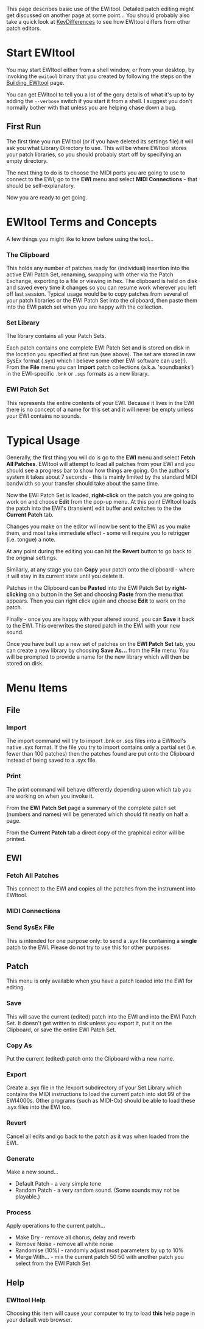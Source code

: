 This page describes basic use of the EWItool.  Detailed patch editing might get discussed on another page at some point...  You should probably also take a quick look at [KeyDifferences](KeyDifferences.md) to see how EWItool differs from other patch editors.


# Start EWItool #

You may start EWItool either from a shell window, or from your desktop, by invoking the `ewitool` binary that you created by following the steps on the [Building\_EWItool](Building_EWItool.md) page.

You can get EWItool to tell you a lot of the gory details of what it's up to by adding the `--verbose` switch if you start it from a shell.  I suggest you don't normally bother with that unless you are helping chase down a bug.

## First Run ##

The first time you run EWItool (or if you have deleted its settings file) it will ask you what Library Directory to use.  This will be where EWItool stores your patch libraries, so you should probably start off by specifying an empty directory.

The next thing to do is to choose the MIDI ports you are going to use to connect to the EWI;     go to the **EWI** menu and select **MIDI Connections** - that should be self-explanatory.

Now you are ready to get going.

# EWItool Terms and Concepts #

A few things you might like to know before using the tool...

### The Clipboard ###

This holds any number of patches ready for (individual) insertion into the active EWI Patch Set, renaming, swapping with other via the Patch Exchange, exporting to a file or viewing in hex.  The clipboard is held on disk and saved every time it changes so you can resume work wherever you left off last session.  Typical usage would be to copy patches from several of your patch libraries or the EWI Patch Set into the clipboard, then paste them into the EWI patch set when you are happy with the collection.

### Set Library ###

The library contains all your Patch Sets.

Each patch contains one complete EWI Patch Set and is stored on disk in the location you specified at first run (see above).  The set are stored in raw SysEx format (.syx) which I believe some other EWI software can use(!).  From the **File** menu you can **Import** patch collections (a.k.a. 'soundbanks') in the EWI-specific `.bnk` or `.sqs` formats as a new library.

### EWI Patch Set ###

This represents the entire contents of your EWI.  Because it lives in the EWI there is no concept of a name for this set and it will never be empty unless your EWI contains no sounds.

# Typical Usage #

Generally, the first thing you will do is go to the **EWI** menu and select **Fetch All Patches**.  EWItool will attempt to load all patches from your EWI and you should see a progress bar to show how things are going.  On the author's system it takes about 7 seconds - this is mainly limited by the standard MIDI bandwidth so your transfer should take about the same time.

Now the EWI Patch Set is loaded, **right-click** on the patch you are going to work on and choose **Edit** from the pop-up menu.  At this point EWItool loads the patch into the EWI's (transient) edit buffer and switches to the the **Current Patch** tab.

Changes you make on the editor will now be sent to the EWI as you make them, and most take immediate effect - some will require you to retrigger (i.e. tongue) a note.

At any point during the editing you can hit the **Revert** button to go back to the original settings.

Similarly, at any stage you can **Copy** your patch onto the clipboard - where it will stay in its current state until you delete it.

Patches in the Clipboard can be **Pasted** into the EWI Patch Set by **right-clicking** on a button in the Set and choosing **Paste** from the menu that appears.  Then you can right click again and choose **Edit** to work on the patch.

Finally - once you are happy with your altered sound, you can **Save** it back to the EWI.  This overwrites the stored patch in the EWI with your new sound.

Once you have built up a new set of patches on the **EWI Patch Set** tab, you can create a new library by choosing **Save As...** from the **File** menu.  You will be prompted to provide a name for the new library which will then be stored on disk.

# Menu Items #
## File ##
### Import ###
The import command will try to import .bnk or .sqs files into a EWItool's native .syx format.  If the file you try to import contains only a partial set (i.e. fewer than 100 patches) then the patches found are put onto the Clipboard instead of being saved to a .syx file.
### Print ###
The print command will behave differently depending upon which tab you are working on when you invoke it.

From the **EWI Patch Set** page a summary of the complete patch set (numbers and names) will be generated which should fit neatly on half a page.

From the **Current Patch** tab a direct copy of the graphical editor will be printed.

## EWI ##
### Fetch All Patches ###
This connect to the EWI and copies all the patches from the instrument into EWItool.
### MIDI Connections ###
### Send SysEx File ###
This is intended for one purpose only: to send a .syx file containing a **single** patch to the EWI.  Please do not try to use this for other purposes.
## Patch ##
This menu is only available when you have a patch loaded into the EWI for editing.
### Save ###
This will save the current (edited) patch into the EWI and into the EWI Patch Set.  It doesn't get written to disk unless you export it, put it on the Clipboard, or save the entire EWI Patch Set.
### Copy As ###
Put the current (edited) patch onto the Clipboard with a new name.
### Export ###
Create a .syx file in the /export subdirectory of your Set Library which contains the MIDI instructions to load the current patch into slot 99 of the EWI4000s.  Other programs (such as MIDI-Ox) should be able to load these .syx files into the EWI too.
### Revert ###
Cancel all edits and go back to the patch as it was when loaded from the EWI.
### Generate ###
Make a new sound...
  * Default Patch - a very simple tone
  * Random Patch - a very random sound.  (Some sounds may not be playable.)
### Process ###
Apply operations to the current patch...
  * Make Dry - remove all chorus, delay and reverb
  * Remove Noise - remove all white noise
  * Randomise (10%) - randomly adjust most parameters by up to 10%
  * Merge With... - mix the current patch 50:50 with another patch you select from the EWI Patch Set
## Help ##
### EWItool Help ###
Choosing this item will cause your computer to try to load **this** help page in your default web browser.